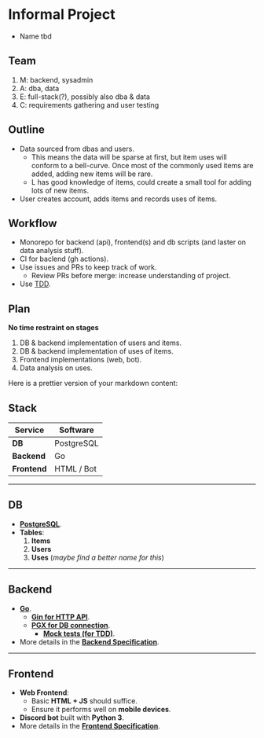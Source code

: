 # Informal Project
- Name tbd

## Team
1. M: backend, sysadmin
2. A: dba, data
3. E: full-stack(?), possibly also dba & data
4. C: requirements gathering and user testing

## Outline
* Data sourced from dbas and users.
    * This means the data will be sparse at first, but item uses will conform to a bell-curve. Once most of the commonly used items are added, adding new items will be rare.
    * L has good knowledge of items, could create a small tool for adding lots of new items.
* User creates account, adds items and records uses of items.

## Workflow
* Monorepo for backend (api), frontend(s) and db scripts (and laster on data analysis stuff).
* CI for baclend (gh actions).
* Use issues and PRs to keep track of work.
    * Review PRs before merge: increase understanding of project.
* Use [TDD](https://en.wikipedia.org/wiki/Test-driven\_development).
## Plan
**No time restraint on stages**
1. DB & backend implementation of users and items.
2. DB & backend implementation of uses of items.
3. Frontend implementations (web, bot).
4. Data analysis on uses.

Here is a prettier version of your markdown content:

## Stack

| **Service**   | **Software**   |
|---------------|----------------|
| **DB**        | PostgreSQL     |
| **Backend**   | Go             |
| **Frontend**  | HTML / Bot     |

---

## DB

- **[PostgreSQL](https://postgresql.org)**.
- **Tables**:
  1. **Items**
  2. **Users**
  3. **Uses** (*maybe find a better name for this*)

---

## Backend

- **[Go](https://go.dev)**.
  - **[Gin for HTTP API](https://pkg.go.dev/github.com/gin-gonic/gin)**.
  - **[PGX for DB connection](https://github.com/jackc/pgx)**.
    - **[Mock tests (for TDD)](https://github.com/jackc/pgmock)**.
- More details in the **[Backend Specification](./docs/backend.md)**.

---

## Frontend

- **Web Frontend**:
  - Basic **HTML + JS** should suffice.
  - Ensure it performs well on **mobile devices**.
- **Discord bot** built with **Python 3**.
- More details in the **[Frontend Specification](./docs/frontend.md)**.

